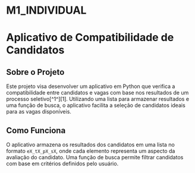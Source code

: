 # M1_INDIVIDUAL
# Aplicativo de Compatibilidade de Candidatos

## Sobre o Projeto
Este projeto visa desenvolver um aplicativo em Python que verifica a compatibilidade entre candidatos e vagas com base nos resultados de um processo seletivo[^1^][1]. Utilizando uma lista para armazenar resultados e uma função de busca, o aplicativo facilita a seleção de candidatos ideais para as vagas disponíveis.

## Como Funciona
O aplicativo armazena os resultados dos candidatos em uma lista no formato `eX_tX_pX_sX`, onde cada elemento representa um aspecto da avaliação do candidato. Uma função de busca permite filtrar candidatos com base em critérios definidos pelo usuário.

